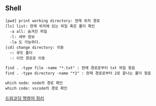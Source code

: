 ## Shell
    [pwd] print working directory: 현재 위치 경로
    [ls] list: 현재 위치에 있는 파일 혹은 폴더 확인
      -a all: 숨겨진 파일
      -l: 세부 정보
      -la 도 가능하다.
    [cd] change directory: 이동
      ~: 루트 폴더
      -: 이전 경로로 이동

    find . -type file -name "*.txt" : 현재 경로로부터 txt 파일 찾음
    find . -type directory -name "*2" : 현재 경로로부터 2로 끝나는 폴더 찾음

    which node: node의 경로 확인
    which code: vscode의 경로 확인

    
[드림코딩 명령어 정리](https://www.youtube.com/watch?v=EL6AQl-e3AQ&list=PLtMKWib7le2Z-M2r_R9zkVR_MQbx31rfC&index=1&t=1233s)